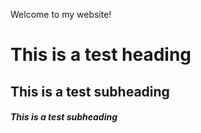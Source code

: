 Welcome to my website!

# This is a test heading
## This is a test subheading
##### This is a test subheading

